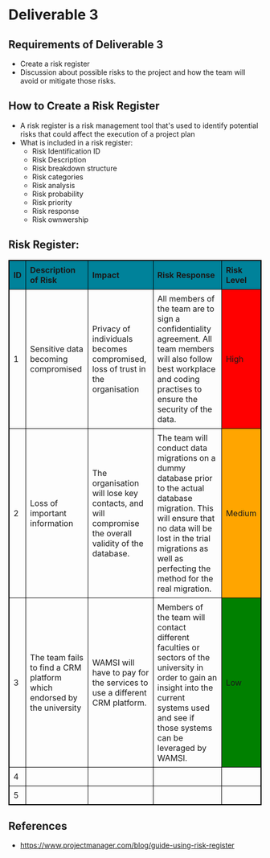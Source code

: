 # Deliverable 3
## Requirements of Deliverable 3
* Create a risk register
* Discussion about possible risks to the project and how the team will avoid or mitigate those risks.

## How to Create a Risk Register
* A risk register is a risk management tool that's used to identify potential risks that could affect the execution of a project plan
* What is included in a risk register:
    * Risk Identification ID
    * Risk Description
    * Risk breakdown structure
    * Risk categories
    * Risk analysis
    * Risk probability
    * Risk priority
    * Risk response
    * Risk ownwership

## Risk Register:
<style>
table {
  border-collapse: collapse;
  width: 100%;
  border: 1px solid black;
}

th, td {
  border: 1px solid black;
  padding: 8px;
  text-align: left;
}

th {
  background-color: #00829a;
}
</style>

<table>
  <thead>
    <tr>
      <th>ID</th>
      <th>Description of Risk</th>
      <th>Impact</th>
      <th>Risk Response</th>
      <th>Risk Level</th>
    </tr>
  </thead>
  <tbody>
    <tr>
      <td>1</td>
      <td>Sensitive data becoming compromised</td>
      <td>Privacy of individuals becomes compromised, loss of trust in the organisation</td>
      <td>All members of the team are to sign a confidentiality agreement. All team members will also follow best workplace and coding practises to ensure the security of the data.</td>
      <td style="background-color: red;">High</td>
    </tr>
    <tr>
      <td>2</td>
      <td>Loss of important information</td>
      <td>The organisation will lose key contacts, and will compromise the overall validity of the database.</td>
      <td>The team will conduct data migrations on a dummy database prior to the actual database migration. This will ensure that no data will be lost in the trial migrations as well as perfecting the method for the real migration.</td>
      <td style="background-color: orange;">Medium</td>
    </tr>
    <tr>
      <td>3</td>
      <td>The team fails to find a CRM platform which endorsed by the university</td>
      <td>WAMSI will have to pay for the services to use a different CRM platform.</td>
      <td>Members of the team will contact different faculties or sectors of the university in order to gain an insight into the current systems used and see if those systems can be leveraged by WAMSI.</td>
      <td style="background-color: green;">Low</td>
    </tr>
    <tr>
      <td>4</td>
      <td></td>
      <td></td>
      <td></td>
      <td></td>
    </tr>
    <tr>
      <td>5</td>
      <td></td>
      <td></td>
      <td></td>
      <td></td>
    </tr>
  </tbody>
</table>

## References
* https://www.projectmanager.com/blog/guide-using-risk-register

